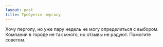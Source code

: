 ```yaml
---
layout: post 
title: Требуется перголу 
--- 
```

Хочу перголу, но уже пару недель не могу определиться с выбором. Компаний в городе не так много, но отзывы не радуют. Помогите советом.